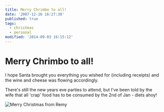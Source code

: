 ```yaml
---
title: Merry Chrimbo to all!
date: '2007-12-26 16:27:38'
published: true
tags:
  - christmas
  - personal
modified: '2014-09-03 16:15:12'
---
```

# Merry Chrimbo to all!

I hope Santa brought you everything you wished for (including receipts) and the wine and cheese was flowing accordingly.

There's still the new years eve parties to attend, but I've been told by the wife that all 'crap' food has to be consumed by the 2nd of Jan - diets ahoy!


<!--more-->

![Merry Christmas from Remy](/images/merry-christmas-from-remy.jpg "Merry Christmas from Remy")
